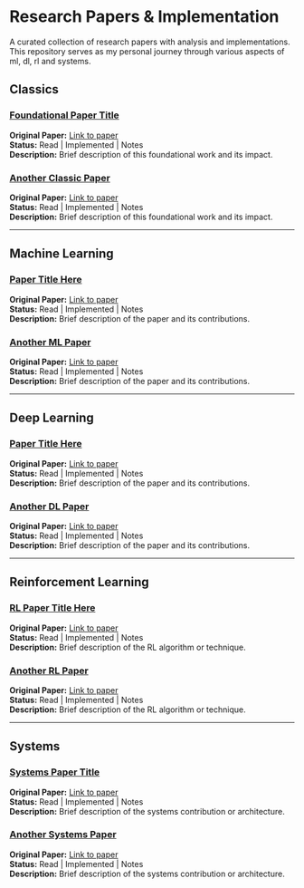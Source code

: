 # Research Papers & Implementation

A curated collection of research papers with analysis and implementations. This repository serves as my personal journey through various aspects of ml, dl, rl and systems.


## Classics

### [Foundational Paper Title](./classics/paper-folder-name)
**Original Paper:** [Link to paper](https://doi.org/paper-doi)  
**Status:** Read | Implemented | Notes  
**Description:** Brief description of this foundational work and its impact.

### [Another Classic Paper](./classics/another-classic-folder)
**Original Paper:** [Link to paper](https://doi.org/paper-doi)  
**Status:** Read | Implemented | Notes  
**Description:** Brief description of this foundational work and its impact.

---

## Machine Learning

### [Paper Title Here](./machine-learning/paper-folder-name)
**Original Paper:** [Link to paper](https://arxiv.org/abs/paper-id)  
**Status:** Read | Implemented | Notes  
**Description:** Brief description of the paper and its contributions.

### [Another ML Paper](./machine-learning/another-paper-folder)
**Original Paper:** [Link to paper](https://arxiv.org/abs/paper-id)  
**Status:** Read | Implemented | Notes  
**Description:** Brief description of the paper and its contributions.

---

## Deep Learning

### [Paper Title Here](./deep-learning/paper-folder-name)
**Original Paper:** [Link to paper](https://arxiv.org/abs/paper-id)  
**Status:** Read | Implemented | Notes  
**Description:** Brief description of the paper and its contributions.

### [Another DL Paper](./deep-learning/another-paper-folder)
**Original Paper:** [Link to paper](https://arxiv.org/abs/paper-id)  
**Status:** Read | Implemented | Notes  
**Description:** Brief description of the paper and its contributions.

---

## Reinforcement Learning

### [RL Paper Title Here](./reinforcement-learning/paper-folder-name)
**Original Paper:** [Link to paper](https://arxiv.org/abs/paper-id)  
**Status:** Read | Implemented | Notes  
**Description:** Brief description of the RL algorithm or technique.

### [Another RL Paper](./reinforcement-learning/another-rl-folder)
**Original Paper:** [Link to paper](https://arxiv.org/abs/paper-id)  
**Status:** Read | Implemented | Notes  
**Description:** Brief description of the RL algorithm or technique.

---

## Systems

### [Systems Paper Title](./systems/paper-folder-name)
**Original Paper:** [Link to paper](https://arxiv.org/abs/paper-id)  
**Status:** Read | Implemented | Notes  
**Description:** Brief description of the systems contribution or architecture.

### [Another Systems Paper](./systems/another-systems-folder)
**Original Paper:** [Link to paper](https://arxiv.org/abs/paper-id)  
**Status:** Read | Implemented | Notes  
**Description:** Brief description of the systems contribution or architecture.
